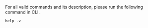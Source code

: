 For all valid commands and its description, please run the following command in CLI.

```
help -v
```